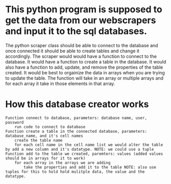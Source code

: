 # This python program is supposed to get the data from our webscrapers and input it to the sql databases.
The python scraper class should be able to connect to the database and once connected it should be able to create tables and change it accordingly. The scraper would would have a function to connect to the database. It would have a function to create a table in the database. It would also have a function to add, update, and remove the properties of the table created. It would be best to orgainize the data in arrays when you are trying to update the table. The function will take in an array or multiple arrays and for each array it take in those elements in that array.
# How this database creator works 
	Function connect to database, parameters: database name, user, password
		run code to connect to database
	Function create a table in the connected database, parameters: database_name, and it's cell names
		create the table name
		for each cell name in the cell name list we would alter the table by add a new column and it's datatype. NOTE: we could use a tuple
	Function add to the table we created, paremters: values (added values should be in arrays for it to work)
		for each array in the arrays we are adding 
			take the properties and add it to the table NOTE: also use tuples for this to hold hold mulitple data, the value and the datatype.